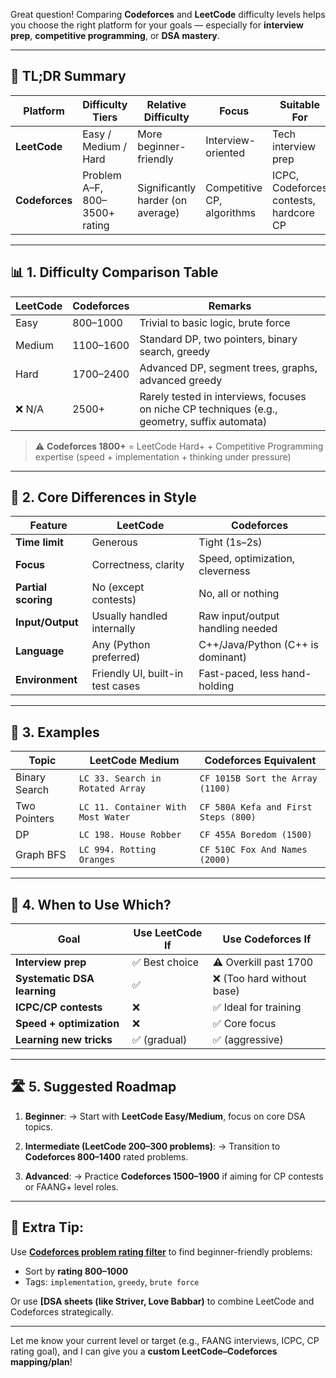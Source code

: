 Great question! Comparing **Codeforces** and **LeetCode** difficulty levels helps you choose the right platform for your goals — especially for **interview prep**, **competitive programming**, or **DSA mastery**.

---

## 🧭 TL;DR Summary

| Platform       | Difficulty Tiers              | Relative Difficulty               | Focus                      | Suitable For                           |
| -------------- | ----------------------------- | --------------------------------- | -------------------------- | -------------------------------------- |
| **LeetCode**   | Easy / Medium / Hard          | More beginner-friendly            | Interview-oriented         | Tech interview prep                    |
| **Codeforces** | Problem A–F, 800–3500+ rating | Significantly harder (on average) | Competitive CP, algorithms | ICPC, Codeforces contests, hardcore CP |

---

## 📊 1. **Difficulty Comparison Table**

| LeetCode | Codeforces | Remarks                                                                                       |
| -------- | ---------- | --------------------------------------------------------------------------------------------- |
| Easy     | 800–1000   | Trivial to basic logic, brute force                                                           |
| Medium   | 1100–1600  | Standard DP, two pointers, binary search, greedy                                              |
| Hard     | 1700–2400  | Advanced DP, segment trees, graphs, advanced greedy                                           |
| ❌ N/A    | 2500+      | Rarely tested in interviews, focuses on niche CP techniques (e.g., geometry, suffix automata) |

> ⚠️ **Codeforces 1800+** = LeetCode Hard+ + Competitive Programming expertise (speed + implementation + thinking under pressure)

---

## 🧠 2. **Core Differences in Style**

| Feature             | LeetCode                         | Codeforces                        |
| ------------------- | -------------------------------- | --------------------------------- |
| **Time limit**      | Generous                         | Tight (1s–2s)                     |
| **Focus**           | Correctness, clarity             | Speed, optimization, cleverness   |
| **Partial scoring** | No (except contests)             | No, all or nothing                |
| **Input/Output**    | Usually handled internally       | Raw input/output handling needed  |
| **Language**        | Any (Python preferred)           | C++/Java/Python (C++ is dominant) |
| **Environment**     | Friendly UI, built-in test cases | Fast-paced, less hand-holding     |

---

## 🧪 3. **Examples**

| Topic         | LeetCode Medium                    | Codeforces Equivalent                |
| ------------- | ---------------------------------- | ------------------------------------ |
| Binary Search | `LC 33. Search in Rotated Array`   | `CF 1015B Sort the Array (1100)`     |
| Two Pointers  | `LC 11. Container With Most Water` | `CF 580A Kefa and First Steps (800)` |
| DP            | `LC 198. House Robber`             | `CF 455A Boredom (1500)`             |
| Graph BFS     | `LC 994. Rotting Oranges`          | `CF 510C Fox And Names (2000)`       |

---

## 🎯 4. **When to Use Which?**

| Goal                        | Use LeetCode If | Use Codeforces If         |
| --------------------------- | --------------- | ------------------------- |
| **Interview prep**          | ✅ Best choice   | ⚠️ Overkill past 1700     |
| **Systematic DSA learning** | ✅               | ❌ (Too hard without base) |
| **ICPC/CP contests**        | ❌               | ✅ Ideal for training      |
| **Speed + optimization**    | ❌               | ✅ Core focus              |
| **Learning new tricks**     | ✅ (gradual)     | ✅ (aggressive)            |

---

## 🛣️ 5. Suggested Roadmap

1. **Beginner**:
   → Start with **LeetCode Easy/Medium**, focus on core DSA topics.

2. **Intermediate (LeetCode 200–300 problems)**:
   → Transition to **Codeforces 800–1400** rated problems.

3. **Advanced**:
   → Practice **Codeforces 1500–1900** if aiming for CP contests or FAANG+ level roles.

---

## 🧩 Extra Tip:

Use **[Codeforces problem rating filter](https://codeforces.com/problemset)** to find beginner-friendly problems:

* Sort by **rating 800–1000**
* Tags: `implementation`, `greedy`, `brute force`

Or use **\[DSA sheets (like Striver, Love Babbar)** to combine LeetCode and Codeforces strategically.

---

Let me know your current level or target (e.g., FAANG interviews, ICPC, CP rating goal), and I can give you a **custom LeetCode–Codeforces mapping/plan**!
